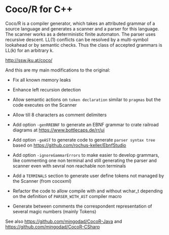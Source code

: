 # Coco/R for C++

Coco/R is a compiler generator, which takes an attributed grammar of a source language and generates a scanner and a parser for this language. The scanner works as a deterministic finite automaton. The parser uses recursive descent. LL(1) conflicts can be resolved by a multi-symbol lookahead or by semantic checks. Thus the class of accepted grammars is LL(k) for an arbitrary k.

http://ssw.jku.at/coco/

And this are my main modifications to the original:

- Fix all known memory leaks

- Enhance left recursion detection

- Allow semantic actions on `token declaration` similar to `pragmas` but the code executes on the Scanner

- Allow till 8 characters as comment delimiters

- Add option `-genRREBNF` to generate an EBNF grammar to crate railroad diagrams at https://www.bottlecaps.de/rr/ui

- Add option `-geAST` to generate code to generate `parser syntax tree` based on https://github.com/rochus-keller/EbnfStudio

- Add option `-ignoreGammarErrors` to make easier to develop grammars, like commenting one non terminal and still generating the parser and scanner even with sevral non reachable non terminals

- Add a `TERMINALS` section to generate user define tokens not managed by the Scanner (from cocoxml)

- Refactor the code to allow compile with and without wchar_t depending on the definition of `PARSER_WITH_AST` compiler macro

- Generate between comments the correspondent representation of several magic numbers (mainly Tokens) 

See also https://github.com/mingodad/CocoR-Java and https://github.com/mingodad/CocoR-CSharp
